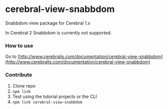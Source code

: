 # cerebral-view-snabbdom
Snabbdom view package for Cerebral 1.x

In Cerebral 2 Snabbdom is currently not supported.

### How to use
Go to [http://www.cerebraljs.com/documentation/cerebral-view-snabbdom](http://www.cerebraljs.com/documentation/cerebral-view-snabbdom)

### Contribute
1. Clone repo
2. `npm link`
3. Test using the tutorial projects or the CLI
4. `npm link cerebral-view-snabbdom`
